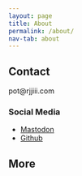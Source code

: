 ```yaml
---
layout: page
title: About
permalink: /about/
nav-tab: about
---
```




## Contact
<script>
const list = document.getElementById("e_69");
list.innerHTML += `<li><a href="#">Item ${list.children.length + 1}</a></li>`;
</script>
<span style="display:none">ex</span><span style="display:none">s</span><span id="e_69" style="unicode-bidi: bidi-override; direction: rtl;">moc.iiijjr@top</span><span style="display:none">son</span><span style="display:none">@yahoo.com</span><span style="display:none">example.com</span>

### Social Media

- <a rel="me" href="https://mastodon.lol/@rjjiii">Mastodon</a>
- <a href="https://github.com/rjjiii">Github</a>
  
## More
  

  
